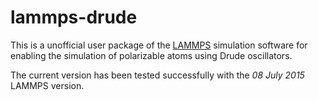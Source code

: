 # lammps-drude

This is a unofficial user package of the [LAMMPS](http://lammps.sandia.gov) simulation software 
for enabling the simulation of polarizable atoms using Drude oscillators.

The current version has been tested successfully with the *08 July 2015* LAMMPS version.
